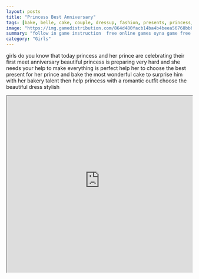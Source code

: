 ```yaml
---
layout: posts
title: "Princess Best Anniversary"
tags: [bake, belle, cake, couple, dressup, fashion, presents, princess, free, online, games, oyna, game, free, games, play, play, games]
image: "https://img.gamedistribution.com/864d480facb14ba4b4beea56768bbb5f.jpg"
summary: "follow in game instruction  free online games oyna game free games play play games"
category: "Girls"
---
```


girls do you know that today princess and her prince are celebrating their first meet anniversary beautiful princess is preparing very hard and she needs your help to make everything is perfect help her to choose the best present for her prince and bake the most wonderful cake to surprise him with her bakery talent then help princess with a romantic outfit choose the beautiful dress stylish

<iframe width="100%" height="480px;" src="https://html5.gamedistribution.com/864d480facb14ba4b4beea56768bbb5f/"></iframe>